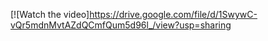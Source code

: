 [![Watch the video]https://drive.google.com/file/d/1SwywC-vQr5mdnMvtAZdQCmfQum5d96l_/view?usp=sharing
